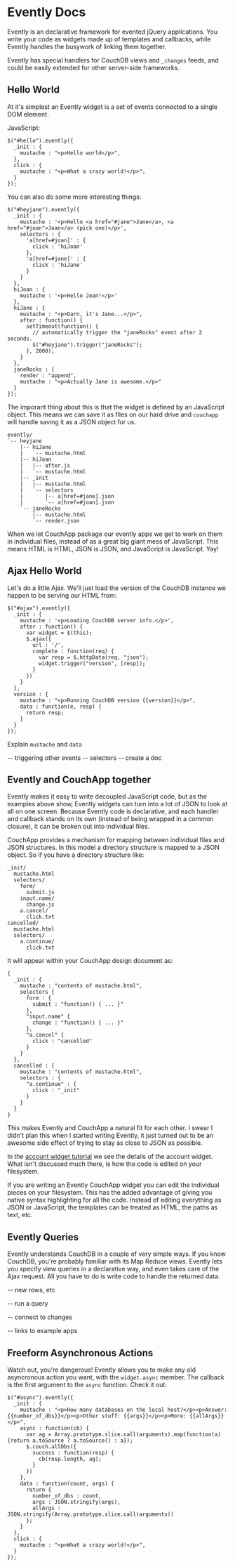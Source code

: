 # Evently Docs

Evently is an declarative framework for evented jQuery applications. You write your code as widgets made up of templates and callbacks, while Evently handles the busywork of linking them together.

Evently has special handlers for CouchDB views and `_changes` feeds, and could be easily extended for other server-side frameworks.

## Hello World

At it's simplest an Evently widget is a set of events connected to a single DOM element.

JavaScript:

    $("#hello").evently({
      _init : {
        mustache : "<p>Hello world</p>",
      },
      click : {
        mustache : "<p>What a crazy world!</p>",        
      }
    });

You can also do some more interesting things:

    $("#heyjane").evently({
      _init : {
        mustache : '<p>Hello <a href="#jane">Jane</a>, <a href="#joan">Joan</a> (pick one)</p>',
        selectors : {
          'a[href=#joan]' : {
            click : 'hiJoan'
          },
          'a[href=#jane]' : {
            click : 'hiJane'
          }
        }
      },
      hiJoan : {
        mustache : '<p>Hello Joan!</p>'
      },
      hiJane : {
        mustache : "<p>Darn, it's Jane...</p>",
        after : function() {
          setTimeout(function() {
            // automatically trigger the "janeRocks" event after 2 seconds.
            $("#heyjane").trigger("janeRocks");
          }, 2000);
        }
      },
      janeRocks : {
        render : "append",
        mustache : "<p>Actually Jane is awesome.</p>"
      }
    });


The imporant thing about this is that the widget is defined by an JavaScript object. This means we can save it as files on our hard drive and `couchapp` will handle saving it as a JSON object for us.

    evently/
    `-- heyjane
        |-- hiJane
        |   `-- mustache.html
        |-- hiJoan
        |   |-- after.js
        |   `-- mustache.html
        |-- _init
        |   |-- mustache.html
        |   `-- selectors
        |       |-- a[href=#jane].json
        |       `-- a[href=#joan].json
        `-- janeRocks
            |-- mustache.html
            `-- render.json

When we let CouchApp package our evently apps we get to work on them in individual files, instead of as a great big giant mess of JavaScript. This means HTML is HTML, JSON is JSON, and JavaScript is JavaScript. Yay!

## Ajax Hello World

Let's do a little Ajax. We'll just load the version of the CouchDB instance we happen to be serving our HTML from:

    $("#ajax").evently({
      _init : {
        mustache : '<p>Loading CouchDB server info.</p>',
        after : function() {
          var widget = $(this);
          $.ajax({
            url : '/',
            complete : function(req) {
              var resp = $.httpData(req, "json");
              widget.trigger("version", [resp]);
            }
          })
        }
      },
      version : {
        mustache : "<p>Running CouchDB version {{version}}</p>",
        data : function(e, resp) {
          return resp;
        }
      }
    });

Explain `mustache` and `data`

-- triggering other events
  -- selectors
  -- create a doc

## Evently and CouchApp together

Evently makes it easy to write decoupled JavaScript code, but as the examples above show, Evently widgets can turn into a lot of JSON to look at all on one screen. Because Evently code is declarative, and each handler and callback stands on its own (instead of being wrapped in a common closure), it can be broken out into individual files.

CouchApp provides a mechanism for mapping between individual files and JSON structures. In this model a directory structure is mapped to a JSON object. So if you have a directory structure like:

    _init/
      mustache.html
      selectors/
        form/
          submit.js
        input.name/
          change.js
        a.cancel/
          click.txt
    cancelled/
      mustache.html
      selectors/
        a.continue/
          click.txt

It will appear within your CouchApp design document as:

    {
      _init : {
        mustache : "contents of mustache.html",
        selectors {
          form : {
            submit : "function() { ... }"
          },
          "input.name" {
            change : "function() { ... }"
          },
          "a.cancel" {
            click : "cancelled"
          }
        }
      },
      cancelled : {
        mustache : "contents of mustache.html",
        selectors : {
          "a.continue" : {
            click : "_init"
          }
        }
      }
    }

This makes Evently and CouchApp a natural fit for each other. I swear I didn't plan this when I started writing Evently, it just turned out to be an awesome side effect of trying to stay as close to JSON as possible.

In the [account widget tutorial](#/topic/account) we see the details of the account widget. What isn't discussed much there, is how the code is edited on your filesystem.

If you are writing an Evently CouchApp widget you can edit the individual pieces on your filesystem. This has the added advantage of giving you native syntax highlighting for all the code. Instead of editing everything as JSON or JavaScript, the templates can be treated as HTML, the paths as text, etc.

## Evently Queries

Evently understands CouchDB in a couple of very simple ways. If you know CouchDB, you're probably familiar with its Map Reduce views. Evently lets you specify view queries in a declarative way, and even takes care of the Ajax request. All you have to do is write code to handle the returned data.

-- new rows, etc

-- run a query

-- connect to changes

-- links to example apps

## Freeform Asynchronous Actions

Watch out, you're dangerous! Evently allows you to make any old asyncronous action you want, with the `widget.async` member. The callback is the first argument to the `async` function. Check it out:

    $("#async").evently({
      _init : {
        mustache : "<p>How many databases on the local host?</p><p>Answer: {{number_of_dbs}}</p><p>Other stuff: {{args}}</p><p>More: {{allArgs}}</p>",
        async : function(cb) {
          var ag = Array.prototype.slice.call(arguments).map(function(a){return a.toSource ? a.toSource() : a});
          $.couch.allDbs({
            success : function(resp) {
              cb(resp.length, ag);
            }
          })
        },
        data : function(count, args) {
          return {
            number_of_dbs : count,
            args : JSON.stringify(args),
            allArgs : JSON.stringify(Array.prototype.slice.call(arguments))
          };
        }
      },
      click : {
        mustache : "<p>What a crazy world!</p>",
      }
    });
